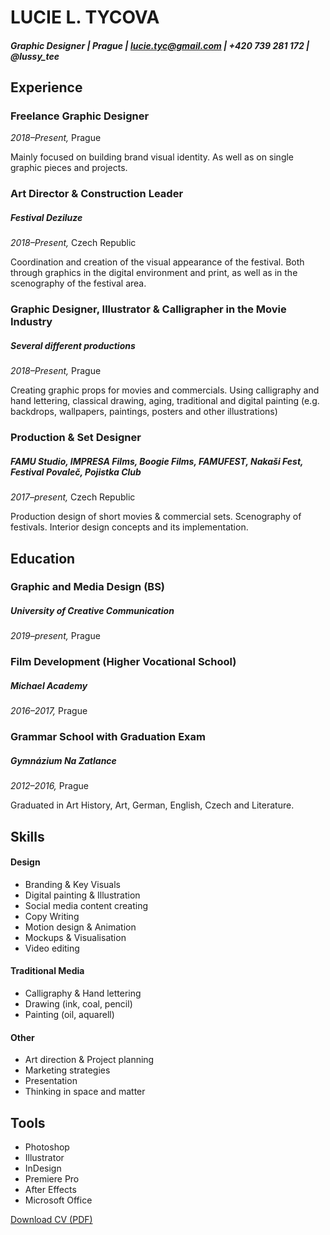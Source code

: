 <!-- Use Markdown for headings, paragraphs, lists, etc. to add structural meaning to your content. -->

<!-- Name, about short decription, contact info? -->

<!-- Education or Experience first? -->
# LUCIE L. TYCOVA
##### Graphic Designer | Prague | lucie.tyc@gmail.com | +420 739 281 172 | @lussy_tee 

## Experience

### Freelance Graphic Designer		
*2018–Present,* Prague

Mainly focused on building brand visual identity. As well as on single graphic pieces and projects.

### Art Director & Construction Leader
##### Festival Deziluze	
*2018–Present,* Czech Republic	

Coordination and creation of the visual appearance of the festival. Both through graphics in the digital environment and print, as well as in the scenography of the festival area.

### Graphic Designer, Illustrator & Calligrapher in the Movie Industry 
##### Several different productions
*2018–Present,* Prague		

Creating graphic props for movies and commercials. Using calligraphy and hand lettering, classical drawing, aging, traditional and digital painting (e.g. backdrops, wallpapers, paintings, posters and other illustrations)

### Production & Set Designer 
##### FAMU Studio, IMPRESA Films, Boogie Films, FAMUFEST, Nakaši Fest, Festival Povaleč, Pojistka Club
*2017–present,* Czech Republic		

Production design of short movies & commercial sets. Scenography of festivals. Interior design concepts and its implementation.



## Education

<!-- Higher education, not high school unless it's a speciality/vocational school worth mentioning. -->

### Graphic and Media Design (BS)
##### University of Creative Communication
*2019–present,* Prague

### Film Development (Higher Vocational School)
##### Michael Academy
*2016–2017,* Prague

### Grammar School with Graduation Exam
##### Gymnázium Na Zatlance
*2012–2016,* Prague

Graduated in Art History, Art, German, English, Czech and Literature.


## Skills

#### Design
* Branding & Key Visuals
* Digital painting & Illustration
* Social media content creating
* Copy Writing
* Motion design & Animation 
* Mockups & Visualisation
* Video editing

#### Traditional Media
* Calligraphy & Hand lettering
* Drawing (ink, coal, pencil)
* Painting  (oil, aquarell)

#### Other
* Art direction & Project planning
* Marketing strategies
* Presentation
* Thinking in space and matter

## Tools
* Photoshop
* Illustrator
* InDesign
* Premiere Pro
* After Effects
* Microsoft Office


[Download CV (PDF)](pdf/cv-2021-11-ltycova.pdf) <!-- At the top or bottom? -->
